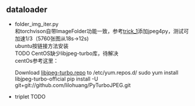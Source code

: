 ## dataloader
- folder_img_iter.py  
  和torchvison自带ImageFolder功能一致，参考[trick_1](https://zhuanlan.zhihu.com/p/68191407)添加jpeg4py，测试可加速1/3（5760张图从18s->12s)  
  ubuntu按链接方法安装  
  TODO  CentOS缺少libjpeg-turbo库，待解决  
  centOs参考这里：  
  
    Download [libjpeg-turbo.repo](https://libjpeg-turbo.org/pmwiki/uploads/Downloads/libjpeg-turbo.repo) to /etc/yum.repos.d/
    sudo yum install libjpeg-turbo-official
    pip install -U git+git://github.com/lilohuang/PyTurboJPEG.git

- triplet TODO
